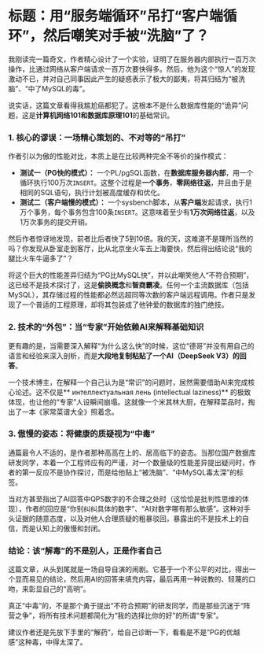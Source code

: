 # 标题：用“服务端循环”吊打“客户端循环”，然后嘲笑对手被“洗脑”了？

我刚读完一篇奇文，作者精心设计了一个实验，证明了在服务器内部执行一百万次操作，比通过网络从客户端请求一百万次要快得多。然后，他为这个“惊人”的发现激动不已，并对自己同事因此产生的疑惑表示了极大的鄙夷，将其归结为“被洗脑”、“中了MySQL的毒”。

说实话，这篇文章看得我尴尬癌都犯了。这根本不是什么数据库性能的“诡异”问题，这是**计算机网络101和数据库原理101**的基础常识。

### 1. 核心的谬误：一场精心策划的、不对等的“吊打”

作者引以为傲的性能对比，本质上是在比较两种完全不等价的操作模式：

* **测试一（PG快的模式）：** 一个PL/pgSQL函数，在**数据库服务器内部**，用一个循环执行100万次`INSERT`。这整个过程是**一个事务**，**零网络往返**，并且由于是相同的SQL语句，执行计划被高度缓存和优化。
* **测试二（客户端慢的模式）：** 一个sysbench脚本，从**客户端**发起请求，执行1万个事务，每个事务包含100条`INSERT`。这意味着至少有**1万次网络往返**，以及1万次事务的提交开销。

然后作者惊讶地发现，前者比后者快了5到10倍。我的天，这难道不是理所当然的吗？你发现从卧室走到客厅，比从北京坐火车去上海要快，然后得出结论说“我的腿比火车牛逼多了”？

将这个巨大的性能差异归结为“PG比MySQL快”，并以此嘲笑他人“不符合预期”，这已经不是技术探讨了，这是**偷换概念**和**智商霸凌**。任何一个主流数据库（包括MySQL），其存储过程的性能都必然远超同等次数的客户端远程调用。作者只是发现了一个普适的工程原理，却将其包装成了他钟爱的数据库的独门绝技。

### 2. 技术的“外包”：当“专家”开始依赖AI来解释基础知识

更有趣的是，当需要深入解释“为什么这么快”的时候，这位“德哥”并没有用自己的语言和经验来深入剖析，而是**大段地复制粘贴了一个AI（DeepSeek V3）的回答**。

一个技术博主，在解释一个自己认为是“常识”的问题时，居然需要借助AI来完成核心论述。这不仅是** интеллектуальная лень (intellectual laziness)** 的极致体现，也让他的“专家”人设瞬间崩塌。这就像一个米其林大厨，在解释菜品时，掏出了一本《家常菜谱大全》照着念。

### 3. 傲慢的姿态：将健康的质疑视为“中毒”

通篇最令人不适的，是作者那种高高在上的、居高临下的姿态。当那位国产数据库研发同学，本着一个工程师应有的严谨，对一个数量级的性能差异提出疑问时，作者的第一反应不是协作探讨，而是给他贴上“被洗脑”、“中MySQL毒太深”的标签。

当对方甚至指出了AI回答中QPS数字的不合理之处时（这恰恰是批判性思维的体现），作者的回应是“你别纠纠具体的数字”、“AI对数字哪有那么敏感”。这种对手头证据的随意态度，以及对他人合理质疑的粗暴驳回，暴露出的不是技术上的自信，而是认知上的傲慢和封闭。

### 结论：该“解毒”的不是别人，正是作者自己

这篇文章，从头到尾就是一场自导自演的闹剧。它基于一个不公平的对比，得出一个显而易见的结论，然后用AI的回答来填充内容，最后再用一种说教的、轻蔑的口吻，来彰显自己的“高明”。

真正“中毒”的，不是那个勇于提出“不符合预期”的研发同学，而是那些沉迷于“阵营之争”，将所有技术问题都简化为“我的选择比你的好”的所谓“专家”。

建议作者还是先放下手里的“解药”，给自己诊断一下，看看是不是“PG的优越感”这种毒，中得太深了。
